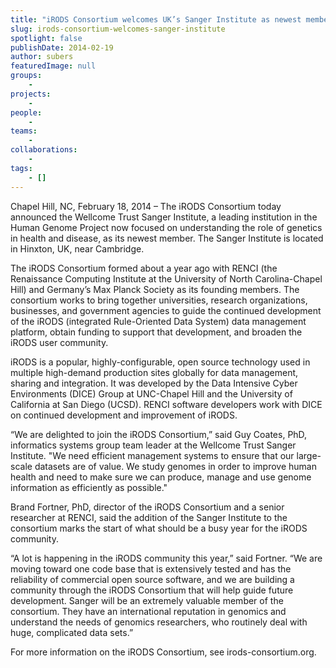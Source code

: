 ```yaml
---
title: "iRODS Consortium welcomes UK’s Sanger Institute as newest member"
slug: irods-consortium-welcomes-sanger-institute
spotlight: false
publishDate: 2014-02-19
author: subers
featuredImage: null
groups:
    - 
projects:
    - 
people:
    - 
teams: 
    - 
collaborations:
    - 
tags:
    - []
---
```

Chapel Hill, NC, February 18, 2014 – The iRODS Consortium today announced the Wellcome Trust Sanger Institute, a leading institution in the Human Genome Project now focused on understanding the role of genetics in health and disease, as its newest member. The Sanger Institute is located in Hinxton, UK, near Cambridge.  <!--more-->

The iRODS Consortium formed about a year ago with RENCI (the Renaissance Computing Institute at the University of North Carolina-Chapel Hill) and Germany’s Max Planck Society as its founding members. The consortium works to bring together universities, research organizations, businesses, and government agencies to guide the continued development of the iRODS (integrated Rule-Oriented Data System) data management platform, obtain funding to support that development, and broaden the iRODS user community.

iRODS is a popular, highly-configurable, open source technology used in multiple high-demand production sites globally for data management, sharing and integration. It was developed by the Data Intensive Cyber Environments (DICE) Group at UNC-Chapel Hill and the University of California at San Diego (UCSD). RENCI software developers work with DICE on continued development and improvement of iRODS.

“We are delighted to join the iRODS Consortium,” said Guy Coates, PhD, informatics systems group team leader at the Wellcome Trust Sanger Institute. "We need efficient management systems to ensure that our large-scale datasets are of value. We study genomes in order to improve human health and need to make sure we can produce, manage and use genome information as efficiently as possible."

Brand Fortner, PhD, director of the iRODS Consortium and a senior researcher at RENCI, said the addition of the Sanger Institute to the consortium marks the start of what should be a busy year for the iRODS community.

“A lot is happening in the iRODS community this year,” said Fortner. “We are moving toward one code base that is extensively tested and has the reliability of commercial open source software, and we are building a community through the iRODS Consortium that will help guide future development. Sanger will be an extremely valuable member of the consortium. They have an international reputation in genomics and understand the needs of genomics researchers, who routinely deal with huge, complicated data sets.”

For more information on the iRODS Consortium, see irods-consortium.org.

&nbsp;
